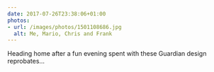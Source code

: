 ```yaml
---
date: 2017-07-26T23:38:06+01:00
photos:
- url: /images/photos/1501108686.jpg
  alt: Me, Mario, Chris and Frank
---
```

Heading home after a fun evening spent with these Guardian design reprobates...
